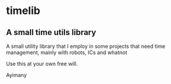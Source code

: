 # timelib

## A small time utils library

A small utility library that I employ in some projects that need time management,
mainly with robots, ICs and whatnot  
  
Use this at your own free will.  
  
Ayimany

